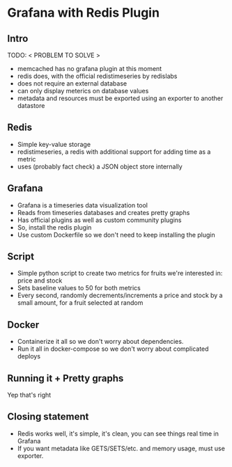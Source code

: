 # Grafana with Redis Plugin

## Intro

TODO: < PROBLEM TO SOLVE >
- memcached has no grafana plugin at this moment
- redis does, with the official redistimeseries by redislabs
- does not require an external database
- can only display meterics on database values
- metadata and resources must be exported using an exporter to another datastore

## Redis

- Simple key-value storage
- redistimeseries, a redis with additional support for adding time as a metric
- uses (probably fact check) a JSON object store internally

## Grafana

- Grafana is a timeseries data visualization tool
- Reads from timeseries databases and creates pretty graphs
- Has official plugins as well as custom community plugins
- So, install the redis plugin
- Use custom Dockerfile so we don't need to keep installing the plugin

## Script

- Simple python script to create two metrics for fruits we're interested in: price and stock
- Sets baseline values to 50 for both metrics
- Every second, randomly decrements/increments a price and stock by a small amount, for a fruit selected at random

## Docker

- Containerize it all so we don't worry about dependencies.
- Run it all in docker-compose so we don't worry about complicated deploys

## Running it + Pretty graphs

Yep that's right

## Closing statement

- Redis works well, it's simple, it's clean, you can see things real time in Grafana
- If you want metadata like GETS/SETS/etc. and memory usage, must use exporter.